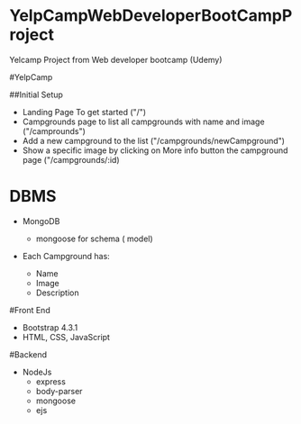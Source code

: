 # YelpCampWebDeveloperBootCampProject

Yelcamp Project from Web developer bootcamp (Udemy)

#YelpCamp

##Initial Setup
* Landing Page To get started ("/")
* Campgrounds page to list all campgrounds with name and image ("/camprounds")
* Add a new campground to the list ("/campgrounds/newCampground")
* Show a specific image by clicking on More info button the campground page ("/campgrounds/:id)

# DBMS
* MongoDB
	* mongoose for schema ( model)

* Each Campground has:
   * Name
   * Image
   * Description

#Front End
* Bootstrap 4.3.1
* HTML, CSS, JavaScript

#Backend
  * NodeJs
	* express
	* body-parser
	* mongoose
	* ejs
	
